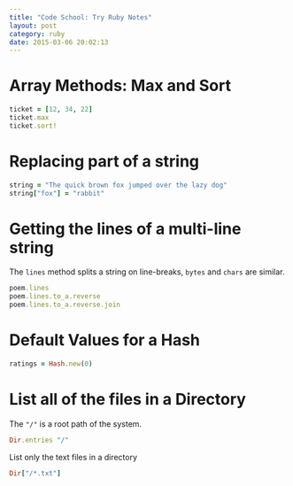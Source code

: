 ```yaml
---
title: "Code School: Try Ruby Notes" 
layout: post
category: ruby 
date: 2015-03-06 20:02:13 
---
```



# Array Methods: Max and Sort

```ruby
ticket = [12, 34, 22]
ticket.max
ticket.sort!
```


# Replacing part of a string

```ruby
string = "The quick brown fox jumped over the lazy dog"
string["fox"] = "rabbit"
```


# Getting the lines of a multi-line string

The `lines` method splits a string on line-breaks, `bytes` and `chars` are similar.

```ruby
poem.lines
poem.lines.to_a.reverse
poem.lines.to_a.reverse.join
```

# Default Values for a Hash

```ruby
ratings = Hash.new(0)
```

# List all of the files in a Directory

The `"/"` is a root path of the system.

```ruby
Dir.entries "/"
```

List only the text files in a directory

```ruby
Dir["/*.tx­t"]
```